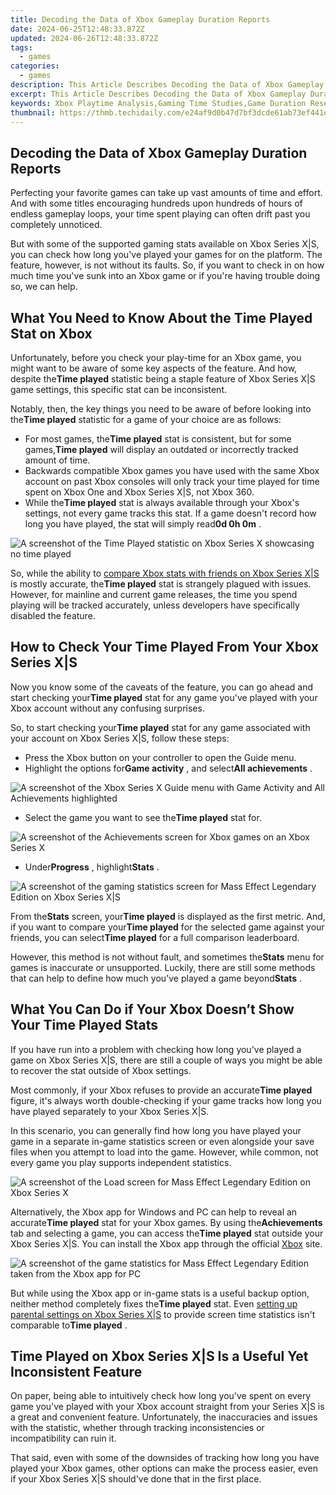 ```yaml
---
title: Decoding the Data of Xbox Gameplay Duration Reports
date: 2024-06-25T12:48:33.872Z
updated: 2024-06-26T12:48:33.872Z
tags:
  - games
categories:
  - games
description: This Article Describes Decoding the Data of Xbox Gameplay Duration Reports
excerpt: This Article Describes Decoding the Data of Xbox Gameplay Duration Reports
keywords: Xbox Playtime Analysis,Gaming Time Studies,Game Duration Research,Xbox Usage Reporting,Data-Driven Gameplay Insights,Xbox Gameplay Metrics,Exploring Xbox Data Reports
thumbnail: https://thmb.techidaily.com/e24af9d0b47d7bf3dcde61ab73ef441dcda155d4ef5a243e1a2546d643282d46.jpg
---
```


## Decoding the Data of Xbox Gameplay Duration Reports

 Perfecting your favorite games can take up vast amounts of time and effort. And with some titles encouraging hundreds upon hundreds of hours of endless gameplay loops, your time spent playing can often drift past you completely unnoticed.

 But with some of the supported gaming stats available on Xbox Series X|S, you can check how long you've played your games for on the platform. The feature, however, is not without its faults. So, if you want to check in on how much time you've sunk into an Xbox game or if you're having trouble doing so, we can help.

## What You Need to Know About the Time Played Stat on Xbox

 Unfortunately, before you check your play-time for an Xbox game, you might want to be aware of some key aspects of the feature. And how, despite the**Time played** statistic being a staple feature of Xbox Series X|S game settings, this specific stat can be inconsistent.

 Notably, then, the key things you need to be aware of before looking into the**Time played** statistic for a game of your choice are as follows:

* For most games, the**Time played** stat is consistent, but for some games,**Time played** will display an outdated or incorrectly tracked amount of time.
* Backwards compatible Xbox games you have used with the same Xbox account on past Xbox consoles will only track your time played for time spent on Xbox One and Xbox Series X|S, not Xbox 360.
* While the**Time played** stat is always available through your Xbox's settings, not every game tracks this stat. If a game doesn't record how long you have played, the stat will simply read**0d 0h 0m** .

![A screenshot of the Time Played statistic on Xbox Series X showcasing no time played](https://static1.makeuseofimages.com/wordpress/wp-content/uploads/2023/08/001-1.jpg)

 So, while the ability to [compare Xbox stats with friends on Xbox Series X|S](https://www.makeuseof.com/xbox-how-to-compare-gaming-stats-with-friends/) is mostly accurate, the**Time played** stat is strangely plagued with issues. However, for mainline and current game releases, the time you spend playing will be tracked accurately, unless developers have specifically disabled the feature.

## How to Check Your Time Played From Your Xbox Series X|S

 Now you know some of the caveats of the feature, you can go ahead and start checking your**Time played** stat for any game you've played with your Xbox account without any confusing surprises.

 So, to start checking your**Time played** stat for any game associated with your account on Xbox Series X|S, follow these steps:

* Press the Xbox button on your controller to open the Guide menu.
* Highlight the options for**Game activity** , and select**All achievements** .

![A screenshot of the Xbox Series X Guide menu with Game Activity and All Achievements highlighted](https://static1.makeuseofimages.com/wordpress/wp-content/uploads/2023/08/game-activity.jpg)

* Select the game you want to see the**Time played** stat for.

![A screenshot of the Achievements screen for Xbox games on an Xbox Series X](https://static1.makeuseofimages.com/wordpress/wp-content/uploads/2023/08/game-selection.jpg)

* Under**Progress** , highlight**Stats** .

![A screenshot of the gaming statistics screen for Mass Effect Legendary Edition on Xbox Series X|S](https://static1.makeuseofimages.com/wordpress/wp-content/uploads/2023/08/stats.jpg)

 From the**Stats** screen, your**Time played** is displayed as the first metric. And, if you want to compare your**Time played** for the selected game against your friends, you can select**Time played** for a full comparison leaderboard.

 However, this method is not without fault, and sometimes the**Stats** menu for games is inaccurate or unsupported. Luckily, there are still some methods that can help to define how much you've played a game beyond**Stats** .

## What You Can Do if Your Xbox Doesn’t Show Your Time Played Stats

 If you have run into a problem with checking how long you've played a game on Xbox Series X|S, there are still a couple of ways you might be able to recover the stat outside of Xbox settings.

 Most commonly, if your Xbox refuses to provide an accurate**Time played** figure, it's always worth double-checking if your game tracks how long you have played separately to your Xbox Series X|S.

 In this scenario, you can generally find how long you have played your game in a separate in-game statistics screen or even alongside your save files when you attempt to load into the game. However, while common, not every game you play supports independent statistics.

![A screenshot of the Load screen for Mass Effect Legendary Edition on Xbox Series X](https://static1.makeuseofimages.com/wordpress/wp-content/uploads/2023/08/screenshot-2893.jpg)

 Alternatively, the Xbox app for Windows and PC can help to reveal an accurate**Time played** stat for your Xbox games. By using the**Achievements** tab and selecting a game, you can access the**Time played** stat outside your Xbox Series X|S. You can install the Xbox app through the official [Xbox](https://www.xbox.com/en-US/apps/xbox-app-for-pc) site.

![A screenshot of the game statistics for Mass Effect Legendary Edition taken from the Xbox app for PC](https://static1.makeuseofimages.com/wordpress/wp-content/uploads/2023/08/xbox-app.jpg)

 But while using the Xbox app or in-game stats is a useful backup option, neither method completely fixes the**Time played** stat. Even [setting up parental settings on Xbox Series X|S](https://www.makeuseof.com/xbox-series-parental-controls-how-to/) to provide screen time statistics isn't comparable to**Time played** .

## Time Played on Xbox Series X|S Is a Useful Yet Inconsistent Feature

 On paper, being able to intuitively check how long you've spent on every game you've played with your Xbox account straight from your Series X|S is a great and convenient feature. Unfortunately, the inaccuracies and issues with the statistic, whether through tracking inconsistencies or incompatibility can ruin it.

 That said, even with some of the downsides of tracking how long you have played your Xbox games, other options can make the process easier, even if your Xbox Series X|S should've done that in the first place.


<ins class="adsbygoogle"
     style="display:block"
     data-ad-format="autorelaxed"
     data-ad-client="ca-pub-7571918770474297"
     data-ad-slot="1223367746"></ins>



<ins class="adsbygoogle"
     style="display:block"
     data-ad-client="ca-pub-7571918770474297"
     data-ad-slot="8358498916"
     data-ad-format="auto"
     data-full-width-responsive="true"></ins>


